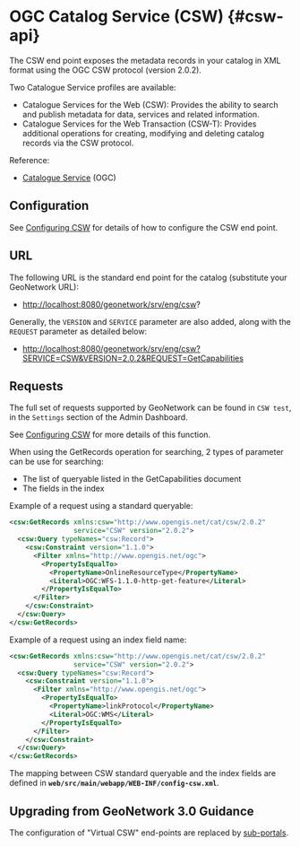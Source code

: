 # OGC Catalog Service (CSW) {#csw-api}

The CSW end point exposes the metadata records in your catalog in XML format using the OGC CSW protocol (version 2.0.2).

Two Catalogue Service profiles are available:

-   Catalogue Services for the Web (CSW): Provides the ability to search and publish metadata for data, services and related information.
-   Catalogue Services for the Web Transaction (CSW-T): Provides additional operations for creating, modifying and deleting catalog records via the CSW protocol.

Reference:

* [Catalogue Service](https://www.ogc.org/standard/cat/) (OGC)

## Configuration

See [Configuring CSW](../administrator-guide/configuring-the-catalog/csw-configuration.md) for details of how to configure the CSW end point.

## URL

The following URL is the standard end point for the catalog (substitute your GeoNetwork URL):

-   <http://localhost:8080/geonetwork/srv/eng/csw>?

Generally, the `VERSION` and `SERVICE` parameter are also added, along with the `REQUEST` parameter as detailed below:

-   <http://localhost:8080/geonetwork/srv/eng/csw?SERVICE=CSW&VERSION=2.0.2&REQUEST=GetCapabilities>

## Requests

The full set of requests supported by GeoNetwork can be found in `CSW test`, in the `Settings` section of the Admin Dashboard.

See [Configuring CSW](../administrator-guide/configuring-the-catalog/csw-configuration.md) for more details of this function.

When using the GetRecords operation for searching, 2 types of parameter can be use for searching:

-   The list of queryable listed in the GetCapabilities document
-   The fields in the index

Example of a request using a standard queryable:

``` xml
<csw:GetRecords xmlns:csw="http://www.opengis.net/cat/csw/2.0.2"
                service="CSW" version="2.0.2">
  <csw:Query typeNames="csw:Record">
    <csw:Constraint version="1.1.0">
      <Filter xmlns="http://www.opengis.net/ogc">
        <PropertyIsEqualTo>
          <PropertyName>OnlineResourceType</PropertyName>
          <Literal>OGC:WFS-1.1.0-http-get-feature</Literal>
        </PropertyIsEqualTo>
      </Filter>
    </csw:Constraint>
  </csw:Query>
</csw:GetRecords>
```

Example of a request using an index field name:

``` xml
<csw:GetRecords xmlns:csw="http://www.opengis.net/cat/csw/2.0.2"
                service="CSW" version="2.0.2">
  <csw:Query typeNames="csw:Record">
    <csw:Constraint version="1.1.0">
      <Filter xmlns="http://www.opengis.net/ogc">
        <PropertyIsEqualTo>
          <PropertyName>linkProtocol</PropertyName>
          <Literal>OGC:WMS</Literal>
        </PropertyIsEqualTo>
      </Filter>
    </csw:Constraint>
  </csw:Query>
</csw:GetRecords>
```

The mapping between CSW standard queryable and the index fields are defined in **`web/src/main/webapp/WEB-INF/config-csw.xml`**.

## Upgrading from GeoNetwork 3.0 Guidance

The configuration of "Virtual CSW" end-points are replaced by [sub-portals](../administrator-guide/configuring-the-catalog/portal-configuration.md).
